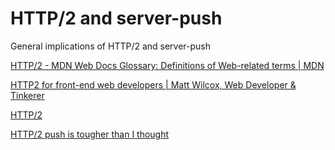 # HTTP/2 and server-push

General implications of HTTP/2 and server-push

[HTTP/2 - MDN Web Docs Glossary: Definitions of Web-related terms | MDN](https://developer.mozilla.org/en-US/docs/Glossary/HTTP_2)

[HTTP2 for front-end web developers | Matt Wilcox, Web Developer & Tinkerer](https://mattwilcox.net/web-development/http2-for-front-end-web-developers)

[HTTP/2](https://http2.github.io/)

[HTTP/2 push is tougher than I thought](https://jakearchibald.com/2017/h2-push-tougher-than-i-thought/)